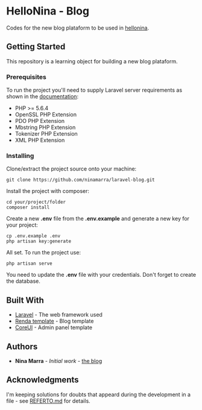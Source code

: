 # HelloNina - Blog

Codes for the new blog plataform to be used in [hellonina](http://hellonina.com.br/).

## Getting Started

This repository is a learning object for building a new blog plataform.

### Prerequisites

To run the project you'll need to supply Laravel server requirements as shown in the  [documentation](https://laravel.com/docs/5.4/installation):
* PHP >= 5.6.4
* OpenSSL PHP Extension
* PDO PHP Extension
* Mbstring PHP Extension
* Tokenizer PHP Extension
* XML PHP Extension


### Installing

Clone/extract the project source onto your machine:

```
git clone https://github.com/ninamarra/laravel-blog.git
```

Install the project with composer:

```
cd your/project/folder
composer install
```

Create a new **.env** file from the **.env.example** and generate a new key for your project:
```
cp .env.example .env
php artisan key:generate
```

All set. To run the project use:
```
php artisan serve
```

You need to update the **.env** file with your credentials. Don't forget to create the database.

## Built With
* [Laravel](http://www.dropwizard.io/1.0.2/docs/) - The web framework used
* [Renda template](https://moozthemes.com/renda-clean-blog-bootstrap-theme/) - Blog template
* [CoreUI](http://coreui.io/) - Admin panel template

## Authors

* **Nina Marra** - *Initial work* - [the blog](http://hellonina.com.br/)


## Acknowledgments

I'm keeping solutions for doubts that appeard during the development in a file - see [REFERTO.md](REFERTO.md) for details.
